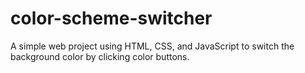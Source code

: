 # color-scheme-switcher
A simple web project using HTML, CSS, and JavaScript to switch the background color by clicking color buttons.
